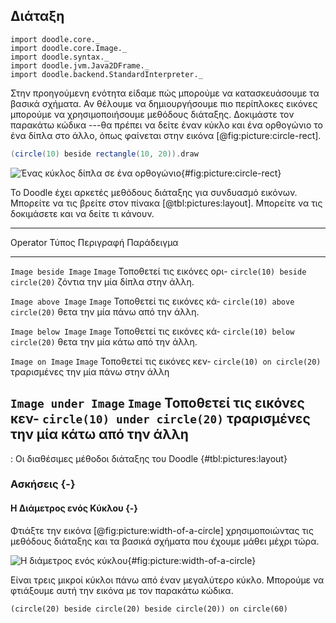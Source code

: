 ## Διάταξη

```tut:invisible
import doodle.core._
import doodle.core.Image._
import doodle.syntax._
import doodle.jvm.Java2DFrame._
import doodle.backend.StandardInterpreter._
```

Στην προηγούμενη ενότητα είδαμε πώς μπορούμε να κατασκευάσουμε τα βασικά σχήματα. Αν θέλουμε να δημιουργήσουμε πιο περίπλοκες εικόνες μπορούμε να χρησιμοποιήσουμε μεθόδους διάταξης. Δοκιμάστε τον παρακάτω κώδικα ---θα πρέπει να δείτε έναν κύκλο και ένα ορθογώνιο το ένα δίπλα στο άλλο, όπως φαίνεται στην εικόνα [@fig:picture:circle-rect].

~~~ scala
(circle(10) beside rectangle(10, 20)).draw
~~~

![Ένας κύκλος δίπλα σε ένα ορθογώνιο](src/pages/pictures/circle-beside-rectangle.pdf+svg){#fig:picture:circle-rect}

Το Doodle έχει αρκετές μεθόδους διάταξης για συνδυασμό εικόνων. Μπορείτε να τις βρείτε στον πίνακα [@tbl:pictures:layout]. Μπορείτε να τις δοκιμάσετε και να δείτε τι κάνουν.

----------------------------------------------------------------------------------------
Operator              Τύπος        Περιγραφή                    Παράδειγμα
--------------------- ------- -------------------------- -------------------------------
`Image beside Image`  `Image` Τοποθετεί τις εικόνες ορι- `circle(10) beside circle(20)`
                              ζόντια την μία δίπλα στην
                              άλλη.

`Image above Image`   `Image` Τοποθετεί τις εικόνες κά-  `circle(10) above circle(20)`
                              θετα την μία πάνω από την
                              άλλη.

`Image below Image`   `Image` Τοποθετεί τις εικόνες κά-  `circle(10) below circle(20)`
                              θετα την μία κάτω από την
                              άλλη.

`Image on Image`      `Image` Τοποθετεί τις εικόνες κεν- `circle(10) on circle(20)`
                              τραρισμένες την μία πάνω
                              στην άλλη

`Image under Image`   `Image` Τοποθετεί τις εικόνες κεν- `circle(10) under circle(20)`
                              τραρισμένες την μία κάτω
                              από την άλλη
----------------------------------------------------------------------------------------

: Οι διαθέσιμες μέθοδοι διάταξης του Doodle {#tbl:pictures:layout}

### Ασκήσεις {-}

#### Η Διάμετρος ενός Κύκλου {-}

Φτιάξτε την εικόνα [@fig:picture:width-of-a-circle] χρησιμοποιώντας τις μεθόδους διάταξης και τα βασικά σχήματα που έχουμε μάθει μέχρι τώρα.

![Η διάμετρος ενός κύκλου](src/pages/pictures/width-of-a-circle.pdf+svg){#fig:picture:width-of-a-circle}

<div class="solution">
Είναι τρεις μικροί κύκλοι πάνω από έναν μεγαλύτερο κύκλο. Μπορούμε να φτιάξουμε αυτή την εικόνα με τον παρακάτω κώδικα.

```tut:book
(circle(20) beside circle(20) beside circle(20)) on circle(60)
```
</div>

